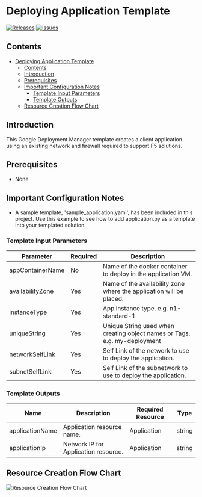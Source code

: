 # Deploying Application Template

[![Releases](https://img.shields.io/github/release/f5networks/f5-google-gdm-templates-v2.svg)](https://github.com/f5networks/f5-google-gdm-templates-v2/releases)
[![Issues](https://img.shields.io/github/issues/f5networks/f5-google-gdm-templates-v2.svg)](https://github.com/f5networks/f5-google-gdm-templates-v2/issues)

## Contents

- [Deploying Application Template](#deploying-application-template)
  - [Contents](#contents)
  - [Introduction](#introduction)
  - [Prerequisites](#prerequisites)
  - [Important Configuration Notes](#important-configuration-notes)
    - [Template Input Parameters](#template-input-parameters)
    - [Template Outputs](#template-outputs)
  - [Resource Creation Flow Chart](#resource-creation-flow-chart)

## Introduction

This Google Deployment Manager template creates a client application using an existing network and firewall required to support F5 solutions.

## Prerequisites

 - None

## Important Configuration Notes

 - A sample template, 'sample_application.yaml', has been included in this project. Use this example to see how to add application.py as a template into your templated solution.

### Template Input Parameters

| Parameter | Required | Description |
| --- | --- | --- |
| appContainerName | No | Name of the docker container to deploy in the application VM. |
| availabilityZone | Yes | Name of the availability zone where the application will be placed. |
| instanceType | Yes | App instance type. e.g. n1-standard-1 |
| uniqueString | Yes | Unique String used when creating object names or Tags. e.g. my-deployment |
| networkSelfLink | Yes | Self Link of the network to use to deploy the application. |
| subnetSelfLink | Yes | Self Link of the subnetwork to use to deploy the application. |

### Template Outputs

| Name | Description | Required Resource | Type |
| --- | --- | --- | --- |
| applicationName | Application resource name. | Application | string |
| applicationIp | Network IP for Application resource. | Application | string |

## Resource Creation Flow Chart

![Resource Creation Flow Chart](https://github.com/F5Networks/f5-google-gdm-templates-v2/blob/master/examples/images/google-application-module.png)